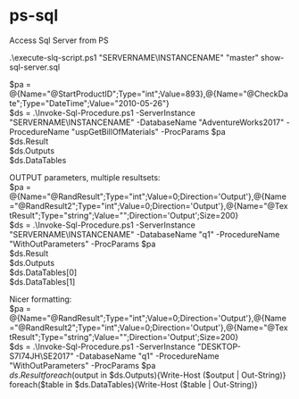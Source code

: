 # ps-sql
Access Sql Server from PS

.\execute-slq-script.ps1 "SERVERNAME\INSTANCENAME" "master" show-sql-server.sql

$pa = @{Name="@StartProductID";Type="int";Value=893},@{Name="@CheckDate";Type="DateTime";Value="2010-05-26"}  
$ds = .\Invoke-Sql-Procedure.ps1 -ServerInstance "SERVERNAME\INSTANCENAME" -DatabaseName "AdventureWorks2017" -ProcedureName "uspGetBillOfMaterials" -ProcParams $pa  
$ds.Result  
$ds.Outputs  
$ds.DataTables  

OUTPUT parameters, multiple resultsets:  
$pa = @{Name="@RandResult";Type="int";Value=0;Direction='Output'},@{Name="@RandResult2";Type="int";Value=0;Direction='Output'},@{Name="@TextResult";Type="string";Value="";Direction='Output';Size=200}  
$ds = .\Invoke-Sql-Procedure.ps1 -ServerInstance "SERVERNAME\INSTANCENAME" -DatabaseName "q1" -ProcedureName "WithOutParameters" -ProcParams $pa  
$ds.Result  
$ds.Outputs  
$ds.DataTables[0]  
$ds.DataTables[1]  

Nicer formatting:  
$pa = @{Name="@RandResult";Type="int";Value=0;Direction='Output'},@{Name="@RandResult2";Type="int";Value=0;Direction='Output'},@{Name="@TextResult";Type="string";Value="";Direction='Output';Size=200}  
$ds = .\Invoke-Sql-Procedure.ps1 -ServerInstance "DESKTOP-S7I74JH\SE2017" -DatabaseName "q1" -ProcedureName "WithOutParameters" -ProcParams $pa  
$ds.Result  
foreach($output in $ds.Outputs){Write-Host ($output | Out-String)}  
foreach($table in $ds.DataTables){Write-Host ($table | Out-String)}  
